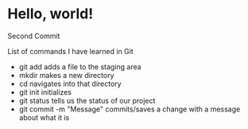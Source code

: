 # Hello, world!
Second Commit

List of commands I have learned in Git
- git add <file name> adds a file to the staging area
- mkdir <directory name> makes a new directory
- cd <directory name> navigates into that directory
- git init initializes 
- git status tells us the status of our project
- git commit -m "Message" commits/saves a change with a message about what it is
